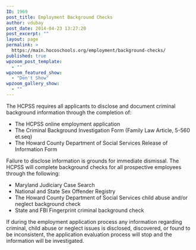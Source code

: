 ```yaml
---
ID: 1969
post_title: Employment Background Checks
author: vdubay
post_date: 2014-04-23 13:27:20
post_excerpt: ""
layout: page
permalink: >
  https://main.hocoschools.org/employment/background-checks/
published: true
wpzoom_post_template:
  - ""
wpzoom_featured_show:
  - "Don't Show"
wpzoom_gallery_show:
  - ""
---
```

<p>The HCPSS requires all applicants to disclose and document criminal background information through the completion of:</p>
<ul>
  <li>The HCPSS online employment application</li>
  <li>The Criminal Background Investigation Form (Family Law Article, 5-560 et.seq)</li>
  <li> The Howard County Department of Social Services Release of Information Form</li>
</ul>

<p>Failure to disclose information is grounds for immediate dismissal. The HCPSS will complete background checks for all prospective employees through the following:</p>
<ul>
  <li>Maryland Judiciary Case Search</li>
  <li>National and State Sex Offender Registry</li>
  <li>The Howard County Department of Social Services child abuse and/or neglect background check</li>
  <li>State and FBI Fingerprint criminal background check</li>
</ul>

<p>If during the employment application process any information regarding criminal, child abuse or neglect issues is disclosed, discovered, or found to be inconsistent, the application evaluation process will stop and the information will be investigated.</p>